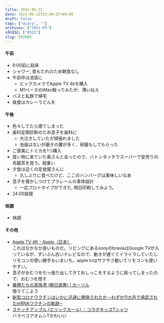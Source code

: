 ```yaml
---
title: 2021-05-22
date: 2021-05-22T23:49:27+09:00
draft: false
tags: ["diary", ""]
archives: ["2021-05"]
n年日記: ["0522"]
slug: 993889
---
```

#### 午前
- 8:00前に起床
- シャワー, 胃もたれのため朝食なし
- 午前中は池袋に
  - ビックカメラでApple TV 4kを購入
  - M1ベースのiMac触ってみたが、薄いねえ
- バスと私鉄で帰宅
- 昼食はカレーうどんを
#### 午後
- 色々してたら寝てしまった
- 歯科定期診断のため息子を歯科に
  - 大泣きしていたが頑張れました
  - 虫歯はないが磨きの腰が多く、研磨もしてもらった
- ご褒美にトミカを1つ購入
- 買い物に来ていた奥さんと会ったので、バトンタッチでスーパーで安売りの烏龍茶を買う。超重い
- 夕食は近くの定食屋さんに
  - 久しぶりに食べたけど、ここのハンバーグは美味しいなあ
- 息子を寝かしつけてプラレールの車体設計
  - 一応プロトタイプができた, 明日印刷してみよう。
- 24:00就寝
#### 体調
- 快調
#### その他
- [Apple TV 4K - Apple（日本）](https://www.apple.com/jp/apple-tv-4k/)  
これはなかなか良いものだ。リビングにあるsonyのbraviaはGoogle TVが入っているが、ずいぶん古いテレビなので、動きが遅くてイライラしていたしリモコンの使い勝手もいまいち。apple tvはサクサク動いてリモコンも使いやすい。
- 息子がおむつを引っ張り出してきておしっこをするように戻ってしまったので、おむつを隠す
- [幕僚たちの真珠湾 (朝日選書) | カーリル](https://calil.jp/book/402259537X)  
借りてこよう
- [新型コロナワクチンはいかに迅速に開発されたか ─わずか11カ月で承認されたmRNAワクチンの軌跡─](https://www.amazon.co.jp/dp/B091YLXM3L/)
- [スケッチアップル (エリックカール) ｜コラボキッズTシャツ](https://www.graniph.com/shop/g/g04600082010032/)  
ハラペコアオムシTかわいい